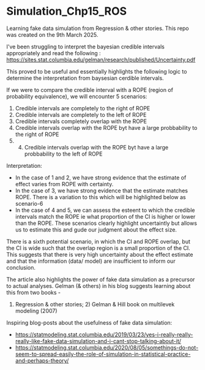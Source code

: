 # Simulation_Chp15_ROS
Learning fake data simulation from Regression & other stories. This repo was created on the 9th March 2025.

I've been struggling to interpret the bayesian credible intervals appropriately and read the following : https://sites.stat.columbia.edu/gelman/research/published/Uncertainty.pdf

This proved to be useful and essentially highlights the following logic to determine the interpretation from baysesian cerdible intervals.

If we were to compare the credible interval with a ROPE (region of probability equivalence), we will encounter 5 scenarios:

1) Credible intervals are completely to the right of ROPE
2) Credible intervals are completely to the left of ROPE
3) Credible intervals completely overlap with the ROPE
4) Credible intervals overlap with the ROPE byt have a large probbability to the right of ROPE
5) 4) Credible intervals overlap with the ROPE byt have a large probbability to the left of ROPE

Interpretation:
- In the case of 1 and 2, we have strong evidence that the estimate of effect varies from ROPE with certainty.
- In the case of 3, we have strong evidence that the estimate matches ROPE. There is a variation to this which will be highlighted below as scenario-6
- In the case of 4 and 5, we can assess the esteent to which the credible intervals match the ROPE ie what proportion of the CI is higher or lower than the ROPE. These scenarios clearly highlight uncertaintly but allows us to estimate this and gude our judgment about the effect size.

There is a sixth potential scenario, in which the CI and ROPE overlap, but the CI is wide such that the overlap region is a small proportion of the CI. This suggests that there is very high uncertainty about the effect estimate and that the information (data/ model) are insufficient to inform our conclusion.

The article also highlights the power of fake data simulation as a precursor to actual analyses. Gelman (& others) in his blog suggests learning about this from two books - 
1) Regression & other stories; 2) Gelman & Hill book on multilevek modeling (2007)

Inspiring blog-posts about the usefulness of fake data simulation:

* https://statmodeling.stat.columbia.edu/2019/03/23/yes-i-really-really-really-like-fake-data-simulation-and-i-cant-stop-talking-about-it/
* https://statmodeling.stat.columbia.edu/2020/08/05/somethings-do-not-seem-to-spread-easily-the-role-of-simulation-in-statistical-practice-and-perhaps-theory/

